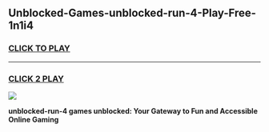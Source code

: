 
## Unblocked-Games-unblocked-run-4-Play-Free-1n1i4
<h3>
<a href="https://premium76.site?title=unblocked-run-4&ref=23A">CLICK TO PLAY</a></h3>
<hr>

<h3>
<a href="https://premium76.site?title=unblocked-run-4&ref=23A">CLICK 2 PLAY</a>
  
</h3>

<a href="https://premium76.site?title=unblocked-run-4&ref=23A"><img src="https://clearcache.store/games.png"></a>


**unblocked-run-4 games unblocked: Your Gateway to Fun and Accessible Online Gaming**
